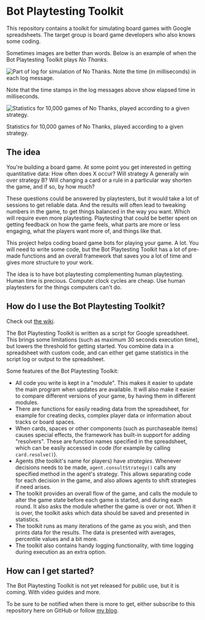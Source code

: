 # Bot Playtesting Toolkit

This repository contains a toolkit for simulating board games with Google spreadsheets. The target group is board game developers who also knows some coding.

Sometimes images are better than words. Below is an example of when the Bot Playtesting Toolkit plays _No Thanks_.

![Part of log for simulation of No Thanks. Note the time (in milliseconds) in each log message.](https://user-images.githubusercontent.com/262940/149219184-ab73eb9e-2b17-43a7-8d3e-d7a0f0c43917.png)

Note that the time stamps in the log messages above show elapsed time in milliseconds.

![Statistics for 10,000 games of No Thanks, played according to a given strategy.](https://user-images.githubusercontent.com/262940/149214937-8b13ddd1-7a1c-4e96-8355-c2dce2bf0359.png)

Statistics for 10,000 games of No Thanks, played according to a given strategy.

## The idea

You're building a board game. At some point you get interested in getting quantitative data: How often does X occur? Will strategy A generally win over strategy B? Will changing a card or a rule in a particular way shorten the game, and if so, by how much?

These questions could be answered by playtesters, but it would take a lot of sessions to get reliable data. And the results will often lead to tweaking numbers in the game, to get things balanced in the way you want. Which will require even more playtesting. Playtesting that could be better spent on getting feedback on how the game feels, what parts are more or less engaging, what the players want more of, and things like that.

This project helps coding board game bots for playing your game. A lot. You will need to write some code, but the Bot Playtesting Toolkit has a lot of pre-made functions and an overall framework that saves you a lot of time and gives more structure to your work.

The idea is to have bot playtesting complementing human playtesting. Human time is precious. Computer clock cycles are cheap. Use human playtesters for the things computers can't do.

## How do I use the Bot Playtesting Toolkit?

Check out [the wiki](wiki).

The Bot Playtesting Toolkit is written as a script for Google spreadsheet. This brings some limitations (such as maximum 30 seconds execution time), but lowers the threshold for getting started. You combine data in a spreadsheet with custom code, and can either get game statistics in the script log or output to the spreadsheet.

Some features of the Bot Playtesting Toolkit:

* All code you write is kept in a "module". This makes it easier to update the main program when updates are available. It will also make it easier to compare different versions of your game, by having them in different modules.
* There are functions for easily reading data from the spreadsheet, for example for creating decks, complex player data or information about tracks or board spaces.
* When cards, spaces or other components (such as purchaseable items) causes special effects, the framework has built-in support for adding "resolvers". These are function names specified in the spreadsheet, which can be easily accessed in code (for example by calling ``card.resolve()``).
* Agents (the toolkit's name for players) have _strategies_. Whenever decisions needs to be made, ``agent.consultStrategy()`` calls any specified method in the agent's strategy. This allows separating code for each decision in the game, and also allows agents to shift strategies if need arises.
* The toolkit provides an overall flow of the game, and calls the module to alter the game state before each game is started, and during each round. It also asks the module whether the game is over or not. When it is over, the toolkit asks which data should be saved and presented in statistics.
* The toolkit runs as many iterations of the game as you wish, and then prints data for the results. The data is presented with averages, percentile values and a bit more.
* The toolkit also contains handy logging functionality, with time logging during execution as an extra option.


## How can I get started?

The Bot Playtesting Toolkit is not yet released for public use, but it is coming. With video guides and more.

To be sure to be notified when there is more to get, either subscribe to this repository here on GitHub or follow [my blog](https://creatingboardgames.wordpress.com/).
